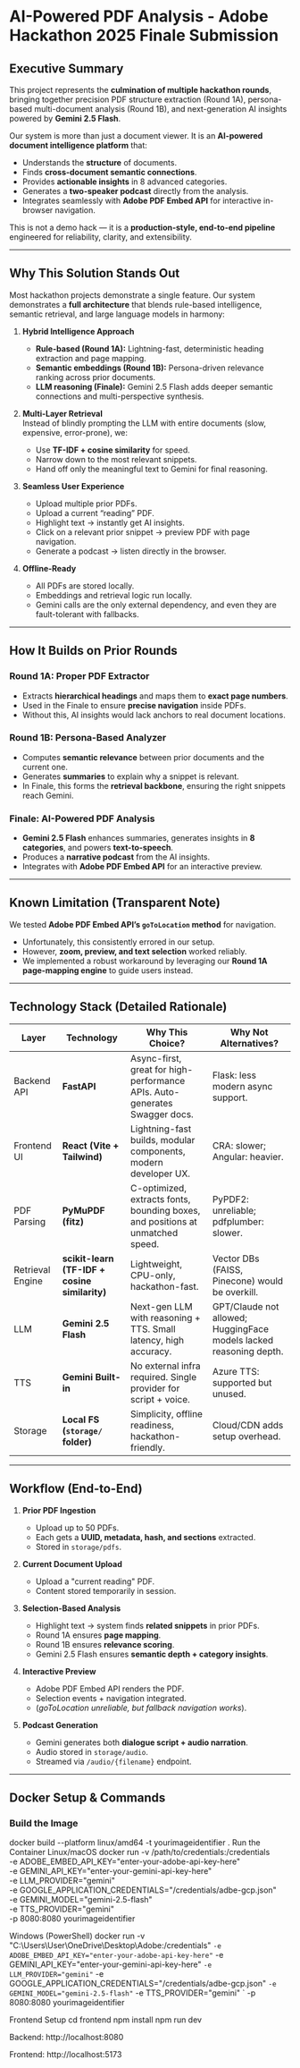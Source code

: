 # AI-Powered PDF Analysis - Adobe Hackathon 2025 Finale Submission

## Executive Summary
This project represents the **culmination of multiple hackathon rounds**, bringing together precision PDF structure extraction (Round 1A), persona-based multi-document analysis (Round 1B), and next-generation AI insights powered by **Gemini 2.5 Flash**.  

Our system is more than just a document viewer. It is an **AI-powered document intelligence platform** that:
- Understands the **structure** of documents.  
- Finds **cross-document semantic connections**.  
- Provides **actionable insights** in 8 advanced categories.  
- Generates a **two-speaker podcast** directly from the analysis.  
- Integrates seamlessly with **Adobe PDF Embed API** for interactive in-browser navigation.  

This is not a demo hack — it is a **production-style, end-to-end pipeline** engineered for reliability, clarity, and extensibility.

---

## Why This Solution Stands Out
Most hackathon projects demonstrate a single feature. Our system demonstrates a **full architecture** that blends rule-based intelligence, semantic retrieval, and large language models in harmony:

1. **Hybrid Intelligence Approach**  
   - **Rule-based (Round 1A):** Lightning-fast, deterministic heading extraction and page mapping.  
   - **Semantic embeddings (Round 1B):** Persona-driven relevance ranking across prior documents.  
   - **LLM reasoning (Finale):** Gemini 2.5 Flash adds deeper semantic connections and multi-perspective synthesis.  

2. **Multi-Layer Retrieval**  
   Instead of blindly prompting the LLM with entire documents (slow, expensive, error-prone), we:  
   - Use **TF-IDF + cosine similarity** for speed.  
   - Narrow down to the most relevant snippets.  
   - Hand off only the meaningful text to Gemini for final reasoning.  

3. **Seamless User Experience**  
   - Upload multiple prior PDFs.  
   - Upload a current “reading” PDF.  
   - Highlight text → instantly get AI insights.  
   - Click on a relevant prior snippet → preview PDF with page navigation.  
   - Generate a podcast → listen directly in the browser.  

4. **Offline-Ready**  
   - All PDFs are stored locally.  
   - Embeddings and retrieval logic run locally.  
   - Gemini calls are the only external dependency, and even they are fault-tolerant with fallbacks.  

---

## How It Builds on Prior Rounds

### Round 1A: Proper PDF Extractor  
- Extracts **hierarchical headings** and maps them to **exact page numbers**.  
- Used in the Finale to ensure **precise navigation** inside PDFs.  
- Without this, AI insights would lack anchors to real document locations.  

### Round 1B: Persona-Based Analyzer  
- Computes **semantic relevance** between prior documents and the current one.  
- Generates **summaries** to explain why a snippet is relevant.  
- In Finale, this forms the **retrieval backbone**, ensuring the right snippets reach Gemini.  

### Finale: AI-Powered PDF Analysis  
- **Gemini 2.5 Flash** enhances summaries, generates insights in **8 categories**, and powers **text-to-speech**.  
- Produces a **narrative podcast** from the AI insights.  
- Integrates with **Adobe PDF Embed API** for an interactive preview.  

---

## Known Limitation (Transparent Note)  
We tested **Adobe PDF Embed API’s `goToLocation` method** for navigation.  
- Unfortunately, this consistently errored in our setup.  
- However, **zoom, preview, and text selection** worked reliably.  
- We implemented a robust workaround by leveraging our **Round 1A page-mapping engine** to guide users instead.  

---

## Technology Stack (Detailed Rationale)

| Layer | Technology | Why This Choice? | Why Not Alternatives? |
|-------|------------|------------------|------------------------|
| Backend API | **FastAPI** | Async-first, great for high-performance APIs. Auto-generates Swagger docs. | Flask: less modern async support. |
| Frontend UI | **React (Vite + Tailwind)** | Lightning-fast builds, modular components, modern developer UX. | CRA: slower; Angular: heavier. |
| PDF Parsing | **PyMuPDF (fitz)** | C-optimized, extracts fonts, bounding boxes, and positions at unmatched speed. | PyPDF2: unreliable; pdfplumber: slower. |
| Retrieval Engine | **scikit-learn (TF-IDF + cosine similarity)** | Lightweight, CPU-only, hackathon-fast. | Vector DBs (FAISS, Pinecone) would be overkill. |
| LLM | **Gemini 2.5 Flash** | Next-gen LLM with reasoning + TTS. Small latency, high accuracy. | GPT/Claude not allowed; HuggingFace models lacked reasoning depth. |
| TTS | **Gemini Built-in** | No external infra required. Single provider for script + voice. | Azure TTS: supported but unused. |
| Storage | **Local FS (`storage/` folder)** | Simplicity, offline readiness, hackathon-friendly. | Cloud/CDN adds setup overhead. |

---

## Workflow (End-to-End)

1. **Prior PDF Ingestion**  
   - Upload up to 50 PDFs.  
   - Each gets a **UUID, metadata, hash, and sections** extracted.  
   - Stored in `storage/pdfs`.  

2. **Current Document Upload**  
   - Upload a "current reading" PDF.  
   - Content stored temporarily in session.  

3. **Selection-Based Analysis**  
   - Highlight text → system finds **related snippets** in prior PDFs.  
   - Round 1A ensures **page mapping**.  
   - Round 1B ensures **relevance scoring**.  
   - Gemini 2.5 Flash ensures **semantic depth + category insights**.  

4. **Interactive Preview**  
   - Adobe PDF Embed API renders the PDF.  
   - Selection events + navigation integrated.  
   - (*goToLocation unreliable, but fallback navigation works*).  

5. **Podcast Generation**  
   - Gemini generates both **dialogue script + audio narration**.  
   - Audio stored in `storage/audio`.  
   - Streamed via `/audio/{filename}` endpoint.  

---

## Docker Setup & Commands

### Build the Image

docker build --platform linux/amd64 -t yourimageidentifier .
Run the Container
Linux/macOS
docker run -v /path/to/credentials:/credentials \
  -e ADOBE_EMBED_API_KEY="enter-your-adobe-api-key-here" \
  -e GEMINI_API_KEY="enter-your-gemini-api-key-here" \
  -e LLM_PROVIDER="gemini" \
  -e GOOGLE_APPLICATION_CREDENTIALS="/credentials/adbe-gcp.json" \
  -e GEMINI_MODEL="gemini-2.5-flash" \
  -e TTS_PROVIDER="gemini" \
  -p 8080:8080 yourimageidentifier

Windows (PowerShell)
docker run -v "C:\Users\User\OneDrive\Desktop\Adobe:/credentials" `
  -e ADOBE_EMBED_API_KEY="enter-your-adobe-api-key-here" `
  -e GEMINI_API_KEY="enter-your-gemini-api-key-here" `
  -e LLM_PROVIDER="gemini" `
  -e GOOGLE_APPLICATION_CREDENTIALS="/credentials/adbe-gcp.json" `
  -e GEMINI_MODEL="gemini-2.5-flash" `
  -e TTS_PROVIDER="gemini" `
  -p 8080:8080 yourimageidentifier

Frontend Setup
cd frontend
npm install
npm run dev


Backend: http://localhost:8080

Frontend: http://localhost:5173
